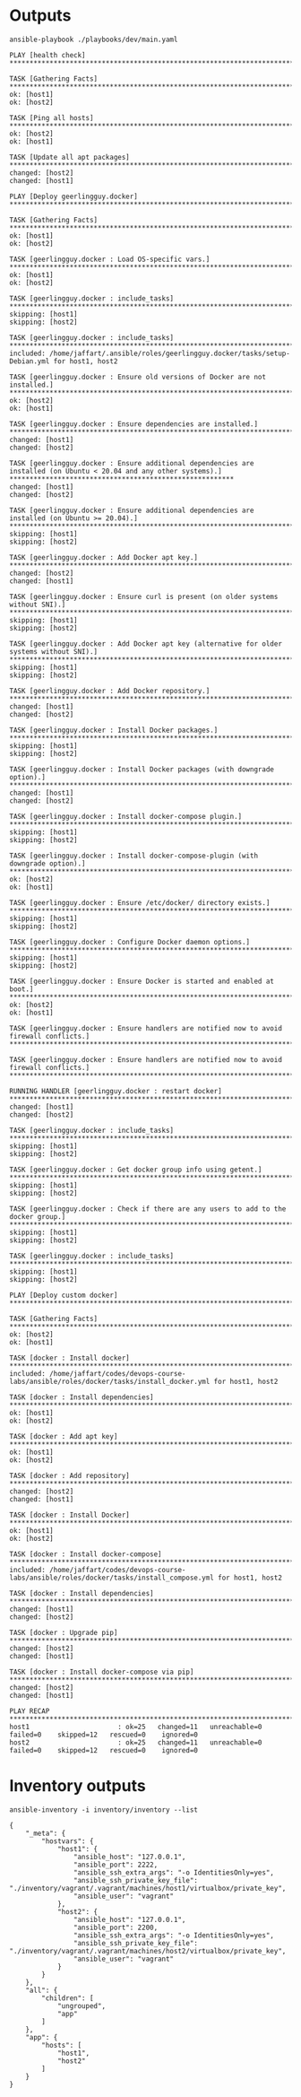 
# Outputs

    ansible-playbook ./playbooks/dev/main.yaml

    PLAY [health check] ********************************************************************************************************************************************************

    TASK [Gathering Facts] *****************************************************************************************************************************************************
    ok: [host1]
    ok: [host2]

    TASK [Ping all hosts] ******************************************************************************************************************************************************
    ok: [host2]
    ok: [host1]

    TASK [Update all apt packages] *********************************************************************************************************************************************
    changed: [host2]
    changed: [host1]

    PLAY [Deploy geerlingguy.docker] *******************************************************************************************************************************************

    TASK [Gathering Facts] *****************************************************************************************************************************************************
    ok: [host1]
    ok: [host2]

    TASK [geerlingguy.docker : Load OS-specific vars.] *************************************************************************************************************************
    ok: [host1]
    ok: [host2]

    TASK [geerlingguy.docker : include_tasks] **********************************************************************************************************************************
    skipping: [host1]
    skipping: [host2]

    TASK [geerlingguy.docker : include_tasks] **********************************************************************************************************************************
    included: /home/jaffart/.ansible/roles/geerlingguy.docker/tasks/setup-Debian.yml for host1, host2

    TASK [geerlingguy.docker : Ensure old versions of Docker are not installed.] ***********************************************************************************************
    ok: [host2]
    ok: [host1]

    TASK [geerlingguy.docker : Ensure dependencies are installed.] *************************************************************************************************************
    changed: [host1]
    changed: [host2]

    TASK [geerlingguy.docker : Ensure additional dependencies are installed (on Ubuntu < 20.04 and any other systems).] ********************************************************
    changed: [host1]
    changed: [host2]

    TASK [geerlingguy.docker : Ensure additional dependencies are installed (on Ubuntu >= 20.04).] *****************************************************************************
    skipping: [host1]
    skipping: [host2]

    TASK [geerlingguy.docker : Add Docker apt key.] ****************************************************************************************************************************
    changed: [host2]
    changed: [host1]

    TASK [geerlingguy.docker : Ensure curl is present (on older systems without SNI).] *****************************************************************************************
    skipping: [host1]
    skipping: [host2]

    TASK [geerlingguy.docker : Add Docker apt key (alternative for older systems without SNI).] ********************************************************************************
    skipping: [host1]
    skipping: [host2]

    TASK [geerlingguy.docker : Add Docker repository.] *************************************************************************************************************************
    changed: [host1]
    changed: [host2]

    TASK [geerlingguy.docker : Install Docker packages.] ***********************************************************************************************************************
    skipping: [host1]
    skipping: [host2]

    TASK [geerlingguy.docker : Install Docker packages (with downgrade option).] ***********************************************************************************************
    changed: [host1]
    changed: [host2]

    TASK [geerlingguy.docker : Install docker-compose plugin.] *****************************************************************************************************************
    skipping: [host1]
    skipping: [host2]

    TASK [geerlingguy.docker : Install docker-compose-plugin (with downgrade option).] *****************************************************************************************
    ok: [host2]
    ok: [host1]

    TASK [geerlingguy.docker : Ensure /etc/docker/ directory exists.] **********************************************************************************************************
    skipping: [host1]
    skipping: [host2]

    TASK [geerlingguy.docker : Configure Docker daemon options.] ***************************************************************************************************************
    skipping: [host1]
    skipping: [host2]

    TASK [geerlingguy.docker : Ensure Docker is started and enabled at boot.] **************************************************************************************************
    ok: [host2]
    ok: [host1]

    TASK [geerlingguy.docker : Ensure handlers are notified now to avoid firewall conflicts.] **********************************************************************************

    TASK [geerlingguy.docker : Ensure handlers are notified now to avoid firewall conflicts.] **********************************************************************************

    RUNNING HANDLER [geerlingguy.docker : restart docker] **********************************************************************************************************************
    changed: [host1]
    changed: [host2]

    TASK [geerlingguy.docker : include_tasks] **********************************************************************************************************************************
    skipping: [host1]
    skipping: [host2]

    TASK [geerlingguy.docker : Get docker group info using getent.] ************************************************************************************************************
    skipping: [host1]
    skipping: [host2]

    TASK [geerlingguy.docker : Check if there are any users to add to the docker group.] ***************************************************************************************
    skipping: [host1]
    skipping: [host2]

    TASK [geerlingguy.docker : include_tasks] **********************************************************************************************************************************
    skipping: [host1]
    skipping: [host2]

    PLAY [Deploy custom docker] ************************************************************************************************************************************************

    TASK [Gathering Facts] *****************************************************************************************************************************************************
    ok: [host2]
    ok: [host1]

    TASK [docker : Install docker] *********************************************************************************************************************************************
    included: /home/jaffart/codes/devops-course-labs/ansible/roles/docker/tasks/install_docker.yml for host1, host2

    TASK [docker : Install dependencies] ***************************************************************************************************************************************
    ok: [host1]
    ok: [host2]

    TASK [docker : Add apt key] ************************************************************************************************************************************************
    ok: [host1]
    ok: [host2]

    TASK [docker : Add repository] *********************************************************************************************************************************************
    changed: [host2]
    changed: [host1]

    TASK [docker : Install Docker] *********************************************************************************************************************************************
    ok: [host1]
    ok: [host2]

    TASK [docker : Install docker-compose] *************************************************************************************************************************************
    included: /home/jaffart/codes/devops-course-labs/ansible/roles/docker/tasks/install_compose.yml for host1, host2

    TASK [docker : Install dependencies] ***************************************************************************************************************************************
    changed: [host1]
    changed: [host2]

    TASK [docker : Upgrade pip] ************************************************************************************************************************************************
    changed: [host2]
    changed: [host1]

    TASK [docker : Install docker-compose via pip] *****************************************************************************************************************************
    changed: [host2]
    changed: [host1]

    PLAY RECAP *****************************************************************************************************************************************************************
    host1                      : ok=25   changed=11   unreachable=0    failed=0    skipped=12   rescued=0    ignored=0
    host2                      : ok=25   changed=11   unreachable=0    failed=0    skipped=12   rescued=0    ignored=0

# Inventory outputs

    ansible-inventory -i inventory/inventory --list

    {
        "_meta": {
            "hostvars": {
                "host1": {
                    "ansible_host": "127.0.0.1",
                    "ansible_port": 2222,
                    "ansible_ssh_extra_args": "-o IdentitiesOnly=yes",
                    "ansible_ssh_private_key_file": "./inventory/vagrant/.vagrant/machines/host1/virtualbox/private_key",
                    "ansible_user": "vagrant"
                },
                "host2": {
                    "ansible_host": "127.0.0.1",
                    "ansible_port": 2200,
                    "ansible_ssh_extra_args": "-o IdentitiesOnly=yes",
                    "ansible_ssh_private_key_file": "./inventory/vagrant/.vagrant/machines/host2/virtualbox/private_key",
                    "ansible_user": "vagrant"
                }
            }
        },
        "all": {
            "children": [
                "ungrouped",
                "app"
            ]
        },
        "app": {
            "hosts": [
                "host1",
                "host2"
            ]
        }
    }
